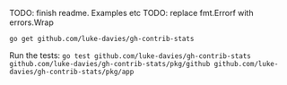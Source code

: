 TODO: finish readme. Examples etc
TODO: replace fmt.Errorf with errors.Wrap

`go get github.com/luke-davies/gh-contrib-stats`

Run the tests:
`go test github.com/luke-davies/gh-contrib-stats github.com/luke-davies/gh-contrib-stats/pkg/github github.com/luke-davies/gh-contrib-stats/pkg/app`